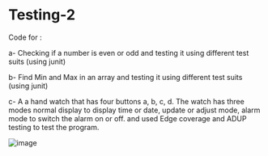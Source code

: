 # Testing-2
Code for :

a- Checking if a number is even or odd and testing it using different test suits (using junit)

b- Find Min and Max in an array and testing it using different test suits (using junit)

c- A a hand watch that has four buttons a, b, c, d. The watch has three modes normal display to display time or date, update or adjust mode, 
alarm mode to switch the alarm on or off. and used Edge coverage and ADUP testing to test the program.


![image](https://user-images.githubusercontent.com/89746218/166686093-2bea31bb-76a2-407d-8512-d45e0d475254.png)
